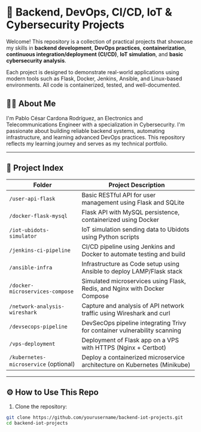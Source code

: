# 🚀 Backend, DevOps, CI/CD, IoT & Cybersecurity Projects

Welcome! This repository is a collection of practical projects that showcase my skills in **backend development**, **DevOps practices**, **containerization**, **continuous integration/deployment (CI/CD)**, **IoT simulation**, and **basic cybersecurity analysis**.  

Each project is designed to demonstrate real-world applications using modern tools such as Flask, Docker, Jenkins, Ansible, and Linux-based environments. All code is containerized, tested, and well-documented.

## 👨‍💻 About Me

I'm Pablo César Cardona Rodríguez, an Electronics and Telecommunications Engineer with a specialization in Cybersecurity. I'm passionate about building reliable backend systems, automating infrastructure, and learning advanced DevOps practices. This repository reflects my learning journey and serves as my technical portfolio.

---

## 📁 Project Index

| Folder                     | Project Description |
|---------------------------|---------------------|
| `/user-api-flask`         | Basic RESTful API for user management using Flask and SQLite |
| `/docker-flask-mysql`     | Flask API with MySQL persistence, containerized using Docker |
| `/iot-ubidots-simulator`  | IoT simulation sending data to Ubidots using Python scripts |
| `/jenkins-ci-pipeline`    | CI/CD pipeline using Jenkins and Docker to automate testing and build |
| `/ansible-infra`          | Infrastructure as Code setup using Ansible to deploy LAMP/Flask stack |
| `/docker-microservices-compose` | Simulated microservices using Flask, Redis, and Nginx with Docker Compose |
| `/network-analysis-wireshark` | Capture and analysis of API network traffic using Wireshark and curl |
| `/devsecops-pipeline`     | DevSecOps pipeline integrating Trivy for container vulnerability scanning |
| `/vps-deployment`         | Deployment of Flask app on a VPS with HTTPS (Nginx + Certbot) |
| `/kubernetes-microservice` (optional) | Deploy a containerized microservice architecture on Kubernetes (Minikube) |

---

## ⚙️ How to Use This Repo

1. Clone the repository:
```bash
git clone https://github.com/yourusername/backend-iot-projects.git
cd backend-iot-projects
